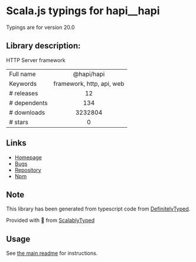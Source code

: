 
# Scala.js typings for hapi__hapi

Typings are for version 20.0

## Library description:
HTTP Server framework

|                    |                 |
| ------------------ | :-------------: |
| Full name          | @hapi/hapi |
| Keywords           | framework, http, api, web |
| # releases         | 12 |
| # dependents       | 134 |
| # downloads        | 3232804 |
| # stars            | 0 |

## Links
- [Homepage](https://hapijs.com)
- [Bugs](https://github.com/hapijs/hapi/issues)
- [Repository](https://github.com/hapijs/hapi)
- [Npm](https://www.npmjs.com/package/%40hapi%2Fhapi)
    


## Note
This library has been generated from typescript code from [DefinitelyTyped](https://definitelytyped.org).

Provided with :purple_heart: from [ScalablyTyped](https://github.com/oyvindberg/ScalablyTyped)

## Usage
See [the main readme](../../readme.md) for instructions.


